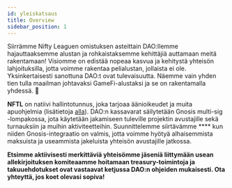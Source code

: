 ```yaml
---
id: yleiskatsaus
title: Overview
sidebar_position: 1
---
```


Siirrämme Nifty Leaguen omistuksen asteittain DAO:llemme hajauttaaksemme alustan ja rohkaistaksemme kehittäjiä auttamaan meitä rakentamaan! Visiomme on edistää nopeaa kasvua ja kehitystä yhteisön lahjoituksilla, jotta voimme rakentaa pelialustan, jollaista ei ole. Yksinkertaisesti sanottuna DAO:t ovat tulevaisuutta. Näemme vain yhden tien tulla maailman johtavaksi GameFi-alustaksi ja se on rakentamalla yhdessä. 💜

**NFTL** on natiivi hallintotunnus, joka tarjoaa äänioikeudet ja muita apuohjelmia (lisätietoja [alla](https://nifty-league.com/about#nftl)). DAO:n kassavarat säilytetään Gnosis multi-sig -lompakossa, jota käytetään jakamiseen tuleville projektin avustajille sekä turnauksiin ja muihin aktiviteetteihin. Suunnittelemme siirtävämme **** kun niiden Gnosis-integraatio on valmis, jotta voimme hyötyä alhaisemmista maksuista ja useammista jakeluista yhteisön avustajille jatkossa.

**Etsimme aktiivisesti merkittäviä yhteisömme jäseniä liittymään usean allekirjoituksen komiteaamme hoitamaan treasury-toimintoja ja takuuehdotukset ovat vastaavat ketjussa DAO:n ohjeiden mukaisesti. Ota yhteyttä, jos koet olevasi sopiva!**

